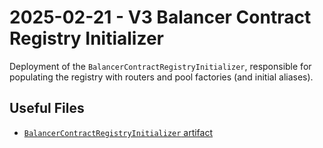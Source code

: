 # 2025-02-21 - V3 Balancer Contract Registry Initializer

Deployment of the `BalancerContractRegistryInitializer`, responsible for populating the registry with routers and pool factories (and initial aliases).

## Useful Files

- [`BalancerContractRegistryInitializer` artifact](./artifact/BalancerContractRegistryInitializer.json)
